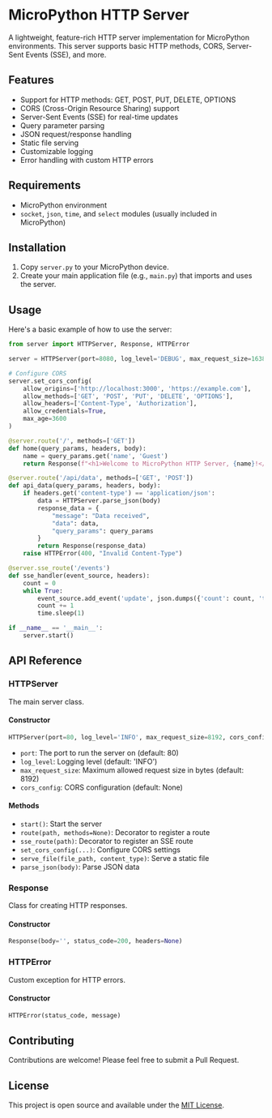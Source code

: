 # MicroPython HTTP Server

A lightweight, feature-rich HTTP server implementation for MicroPython environments. This server supports basic HTTP methods, CORS, Server-Sent Events (SSE), and more.

## Features

- Support for HTTP methods: GET, POST, PUT, DELETE, OPTIONS
- CORS (Cross-Origin Resource Sharing) support
- Server-Sent Events (SSE) for real-time updates
- Query parameter parsing
- JSON request/response handling
- Static file serving
- Customizable logging
- Error handling with custom HTTP errors

## Requirements

- MicroPython environment
- `socket`, `json`, `time`, and `select` modules (usually included in MicroPython)

## Installation

1. Copy `server.py` to your MicroPython device.
2. Create your main application file (e.g., `main.py`) that imports and uses the server.

## Usage

Here's a basic example of how to use the server:

```python
from server import HTTPServer, Response, HTTPError

server = HTTPServer(port=8080, log_level='DEBUG', max_request_size=16384)

# Configure CORS
server.set_cors_config(
    allow_origins=['http://localhost:3000', 'https://example.com'],
    allow_methods=['GET', 'POST', 'PUT', 'DELETE', 'OPTIONS'],
    allow_headers=['Content-Type', 'Authorization'],
    allow_credentials=True,
    max_age=3600
)

@server.route('/', methods=['GET'])
def home(query_params, headers, body):
    name = query_params.get('name', 'Guest')
    return Response(f"<h1>Welcome to MicroPython HTTP Server, {name}!</h1>")

@server.route('/api/data', methods=['GET', 'POST'])
def api_data(query_params, headers, body):
    if headers.get('content-type') == 'application/json':
        data = HTTPServer.parse_json(body)
        response_data = {
            "message": "Data received",
            "data": data,
            "query_params": query_params
        }
        return Response(response_data)
    raise HTTPError(400, "Invalid Content-Type")

@server.sse_route('/events')
def sse_handler(event_source, headers):
    count = 0
    while True:
        event_source.add_event('update', json.dumps({'count': count, 'time': time.time()}))
        count += 1
        time.sleep(1)

if __name__ == '__main__':
    server.start()
```

## API Reference

### HTTPServer

The main server class.

#### Constructor

```python
HTTPServer(port=80, log_level='INFO', max_request_size=8192, cors_config=None)
```

- `port`: The port to run the server on (default: 80)
- `log_level`: Logging level (default: 'INFO')
- `max_request_size`: Maximum allowed request size in bytes (default: 8192)
- `cors_config`: CORS configuration (default: None)

#### Methods

- `start()`: Start the server
- `route(path, methods=None)`: Decorator to register a route
- `sse_route(path)`: Decorator to register an SSE route
- `set_cors_config(...)`: Configure CORS settings
- `serve_file(file_path, content_type)`: Serve a static file
- `parse_json(body)`: Parse JSON data

### Response

Class for creating HTTP responses.

#### Constructor

```python
Response(body='', status_code=200, headers=None)
```

### HTTPError

Custom exception for HTTP errors.

#### Constructor

```python
HTTPError(status_code, message)
```

## Contributing

Contributions are welcome! Please feel free to submit a Pull Request.

## License

This project is open source and available under the [MIT License](LICENSE).